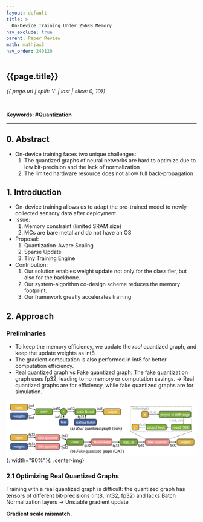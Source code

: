 ```yaml
---
layout: default
title: >
  On-Device Training Under 256KB Memory
nav_exclude: true
parent: Paper Review
math: mathjax3
nav_order: 240120
---
```


## {{page.title}}
*{{ page.url | split: '/' | last | slice: 0, 10}}*

 <br>

**Keywords: #Quantization**

---

## 0. Abstract
- On-device training faces two unique challenges:
    1. The quantized graphs of neural networks are hard to optimize due to low bit-precision and the lack of normalization
    2. The limited hardware resource does not allow full back-propagation


## 1. Introduction
- On-device training allows us to adapt the pre-trained model to newly collected sensory data after deployment. 
- Issue: 
    1. Memory constraint (limited SRAM size) 
    2. MCs are bare metal and do not have an OS 
- Proposal:
    1. Quantization-Aware Scaling
    2. Sparse Update
    3. Tiny Training Engine
- Contribution: 
    1. Our solution enables weight update not only for the classifier, but also for the backbone. 
    2. Our system-algorithm co-design scheme reduces the memory footprint. 
    3. Our framework greatly accelerates training

## 2. Approach 
### Preliminaries
- To keep the memory efficiency, we update the *real* quantized graph, and keep the update weights as $\text{int8}$
- The gradient computation is also performed in $\text{int8}$ for better computation efficiency. 
- Real quantized graph vs Fake quantized graph: The fake quantization graph uses $\text{fp32}$, leading to no memory or computation savings. → Real quantized graphs are for efficiency, while fake quantized graphs are for simulation. 

![](/img/2024-01-20-16-02-05.png){: width="90%"}{: .center-img}

### 2.1 Optimizing Real Quantized Graphs
Training with a real quantized graph is difficult: the quantized graph has tensors of different bit-precisions ($\text{int8, int32, fp32}$) and lacks Batch Normalization layers → Unstable gradient update

**Gradient scale mismatch.** 

